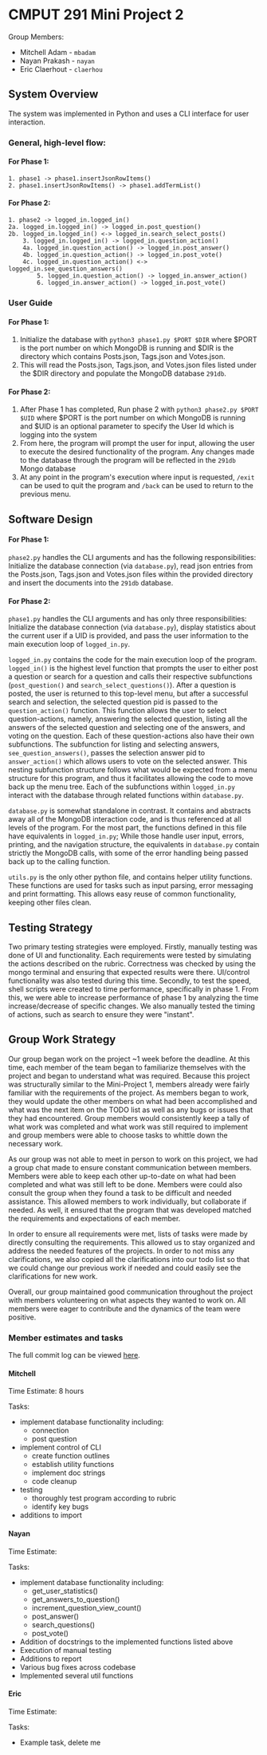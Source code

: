 # CMPUT 291 Mini Project 2
Group Members:

- Mitchell Adam - `mbadam`
- Nayan Prakash - `nayan`
- Eric Claerhout - `claerhou`

## System Overview
The system was implemented in Python and uses a CLI interface for user interaction.

### General, high-level flow:
#### For Phase 1:
```
1. phase1 -> phase1.insertJsonRowItems()
2. phase1.insertJsonRowItems() -> phase1.addTermList()
```
#### For Phase 2:
```
1. phase2 -> logged_in.logged_in()
2a. logged_in.logged_in() -> logged_in.post_question()
2b. logged_in.logged_in() <-> logged_in.search_select_posts()
    3. logged_in.logged_in() -> logged_in.question_action()
    4a. logged_in.question_action() -> logged_in.post_answer()
    4b. logged_in.question_action() -> logged_in.post_vote()
    4c. logged_in.question_action() <-> logged_in.see_question_answers()
        5. logged_in.question_action() -> logged_in.answer_action()
        6. logged_in.answer_action() -> logged_in.post_vote()
```

### User Guide
#### For Phase 1:
1. Initialize the database with `python3 phase1.py $PORT $DIR` where $PORT is the port number on which MongoDB is running and $DIR is the directory which contains Posts.json, Tags.json and Votes.json.
2. This will read the Posts.json, Tags.json, and Votes.json files listed under the $DIR directory and populate the MongoDB database `291db`.

#### For Phase 2:
1. After Phase 1 has completed, Run phase 2 with `python3 phase2.py $PORT $UID` where $PORT is the port number on which MongoDB is running and $UID is an optional parameter to specify the User Id which is logging into the system
2. From here, the program will prompt the user for input, allowing the user to execute the desired functionality of the program. Any changes made to the database through the program will be reflected in the `291db` Mongo database
3. At any point in the program's execution where input is requested, `/exit` can be used to quit the program and `/back` can be used to return to the previous menu.

## Software Design
#### For Phase 1:
`phase2.py` handles the CLI arguments and has the following responsibilities: Initialize the database connection (via `database.py`), read json entries from the Posts.json, Tags.json and Votes.json files within the provided directory and insert the documents into the `291db` database.

#### For Phase 2:
`phase1.py` handles the CLI arguments and has only three responsibilities: Initialize the database connection (via `database.py`), display statistics about the current user if a UID is provided, and pass the user information to the main execution loop of `logged_in.py`.

`logged_in.py` contains the code for the main execution loop of the program. `logged_in()` is the highest level function that prompts the user to either post a question or search for a question and calls their respective subfunctions (`post_question()` and `search_select_questions()`). After a question is posted, the user is returned to this top-level menu, but after a successful search and selection, the selected question pid is passed to the `question_action()` function. This function allows the user to select question-actions, namely, answering the selected question, listing all the answers of the selected question and selecting one of the answers, and voting on the question. Each of these question-actions also have their own subfunctions. The subfunction for listing and selecting answers, `see_question_answers()`, passes the selection answer pid to `answer_action()` which allows users to vote on the selected answer. This nesting subfunction structure follows what would be expected from a menu structure for this program, and thus it facilitates allowing the code to move back up the menu tree. Each of the subfunctions within `logged_in.py` interact with the database through related functions within `database.py`.

`database.py` is somewhat standalone in contrast. It contains and abstracts away all of the MongoDB interaction code, and is thus referenced at all levels of the program. For the most part, the functions defined in this file have equivalents in `logged_in.py`; While those handle user input, errors, printing, and the navigation structure, the equivalents in `database.py` contain strictly the MongoDB calls, with some of the error handling being passed back up to the calling function.

`utils.py` is the only other python file, and contains helper utility functions. These functions are used for tasks such as input parsing, error messaging and print formatting. This allows easy reuse of common functionality, keeping other files clean.

## Testing Strategy
Two primary testing strategies were employed. Firstly, manually testing was done of UI and functionality. Each requirements were tested by simulating the actions described on the rubric. Correctness was checked by
using the mongo terminal and ensuring that expected results were there. UI/control functionality was also tested during this time. Secondly, to test the speed, shell scripts were created to time performance, specifically in phase 1. From this, we were able to increase performance of phase 1 by analyzing the time increase/decrease of specific changes. We also manually tested the timing of actions, such as search to ensure they were "instant".

## Group Work Strategy
Our group began work on the project ~1 week before the deadline. At this time, each member of the team began to familiarize themselves with the project and began to understand what was required. Because this project was structurally similar to the Mini-Project 1, members already were fairly familiar with the requirements of the project. As members began to work, they would update the other members on what had been accomplished and what was the next item on the TODO list as well as any bugs or issues that they had encountered. Group members would consistently keep a tally of what work was completed and what work was still required to implement and group members were able to choose tasks to whittle down the necessary work.

As our group was not able to meet in person to work on this project, we had a group chat made to ensure constant communication between members. Members were able to keep each other up-to-date on what had been completed and what was still left to be done. Members were could also consult the group when they found a task to be difficult and needed assistance. This allowed members to work individually, but collaborate if needed. As well, it ensured that the program that was developed matched the requirements and expectations of each member.

In order to ensure all requirements were met, lists of tasks were made by directly consulting the requirements. This allowed us to stay organized and address the needed features of the projects. In order to not miss any clarifications, we also copied all the clarifications into our todo list so that we could change our previous work if needed and could easily see the clarifications for new work.

Overall, our group maintained good communication throughout the project with members volunteering on what aspects they wanted to work on. All members were eager to contribute and the dynamics of the team were positive.

### Member estimates and tasks
The full commit log can be viewed [here](https://github.com/imswebra/cmput291MP2/commits/master).

#### Mitchell

Time Estimate: 8 hours

Tasks:

- implement database functionality including:
    - connection
    - post question
- implement control of CLI
    - create function outlines
    - establish utility functions
    - implement doc strings
    - code cleanup
- testing
    - thoroughly test program according to rubric
    - identify key bugs
- additions to import

#### Nayan

Time Estimate:

Tasks:

- implement database functionality including:
    - get_user_statistics()
    - get_answers_to_question()
    - increment_question_view_count()
    - post_answer()
    - search_questions()
    - post_vote()
- Addition of docstrings to the implemented functions listed above
- Execution of manual testing
- Additions to report
- Various bug fixes across codebase
- Implemented several util functions

#### Eric

Time Estimate:

Tasks:

- Example task, delete me

